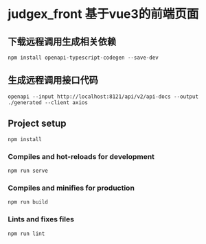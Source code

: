 # judgex_front 基于vue3的前端页面

## 下载远程调用生成相关依赖

```
npm install openapi-typescript-codegen --save-dev
```

## 生成远程调用接口代码

```shell
openapi --input http://localhost:8121/api/v2/api-docs --output ./generated --client axios
```

## Project setup

```shell
npm install
```

### Compiles and hot-reloads for development

```shell
npm run serve
```

### Compiles and minifies for production

```shell
npm run build
```

### Lints and fixes files

```shell
npm run lint
```
